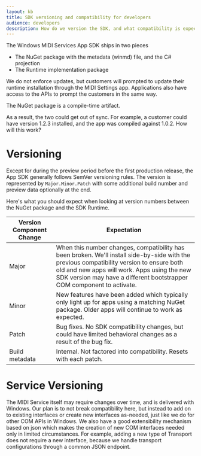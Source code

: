 ```yaml
---
layout: kb
title: SDK versioning and compatibility for developers
audience: developers
description: How do we version the SDK, and what compatibility is expected?
---
```


The Windows MIDI Services App SDK ships in two pieces
- The NuGet package with the metadata (winmd) file, and the C# projection
- The Runtime implementation package

We do not enforce updates, but customers will prompted to update their runtime installation through the MIDI Settings app. Applications also have access to the APIs to prompt the customers in the same way.

The NuGet package is a compile-time artifact. 

As a result, the two could get out of sync. For example, a customer could have version 1.2.3 installed, and the app was compiled against 1.0.2. How will this work?

# Versioning

Except for during the preview period before the first production release, the App SDK generally follows SemVer versioning rules. The version is represented by `Major.Minor.Patch` with some additional build number and preview data optionally at the end.

Here's what you should expect when looking at version numbers between the NuGet package and the SDK Runtime.

| Version Component Change | Expectation |
| ------------------------ | ----------- |
| Major | When this number changes, compatibility has been broken. We'll install side-by-side with the previous compatibility version to ensure both old and new apps will work. Apps using the new SDK version may have a different bootstrapper COM component to activate.|
| Minor | New features have been added which typically only light up for apps using a matching NuGet package. Older apps will continue to work as expected. |
| Patch | Bug fixes. No SDK compatibility changes, but could have limited behavioral changes as a result of the bug fix. |
| Build metadata | Internal. Not factored into compatibility. Resets with each patch. |

# Service Versioning

The MIDI Service itself may require changes over time, and is delivered with Windows. Our plan is to not break compatibility here, but instead to add on to existing interfaces or create new interfaces as-needed, just like we do for other COM APIs in Windows. We also have a good extensibility mechanism based on json which makes the creation of new COM interfaces needed only in limited circumstances. For example, adding a new type of Transport does not require a new interface, because we handle transport configurations through a common JSON endpoint.
